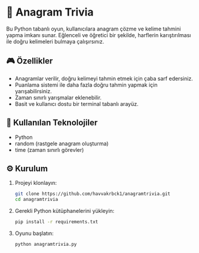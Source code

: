# 🧩 Anagram Trivia

Bu Python tabanlı oyun, kullanıcılara anagram çözme ve kelime tahmini yapma imkanı sunar. Eğlenceli ve öğretici bir şekilde, harflerin karıştırılması ile doğru kelimeleri bulmaya çalışırsınız.

## 🎮 Özellikler
- Anagramlar verilir, doğru kelimeyi tahmin etmek için çaba sarf edersiniz.
- Puanlama sistemi ile daha fazla doğru tahmin yapmak için yarışabilirsiniz.
- Zaman sınırlı yarışmalar eklenebilir.
- Basit ve kullanıcı dostu bir terminal tabanlı arayüz.

## 🚀 Kullanılan Teknolojiler
- Python
- random (rastgele anagram oluşturma)
- time (zaman sınırlı görevler)

## ⚙️ Kurulum

1. Projeyi klonlayın:

    ```bash
    git clone https://github.com/havvakrbck1/anagramtrivia.git
    cd anagramtrivia
    ```

2. Gerekli Python kütüphanelerini yükleyin:

    ```bash
    pip install -r requirements.txt
    ```

3. Oyunu başlatın:

    ```bash
    python anagramtrivia.py
    ```


